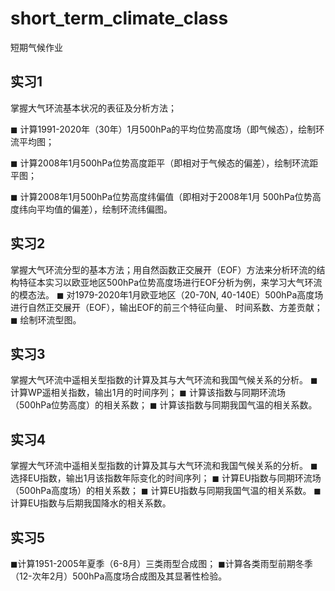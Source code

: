 # short_term_climate_class
短期气候作业
## 实习1
掌握大气环流基本状况的表征及分析方法；

◼ 计算1991-2020年（30年）1月500hPa的平均位势高度场（即气候态），绘制环流平均图； 

◼ 计算2008年1月500hPa位势高度距平（即相对于气候态的偏差），绘制环流距平图； 

◼ 计算2008年1月500hPa位势高度纬偏值（即相对于2008年1月 500hPa位势高度纬向平均值的偏差），绘制环流纬偏图。

## 实习2
掌握大气环流分型的基本方法；用自然函数正交展开（EOF）方法来分析环流的结构特征本实习以欧亚地区500hPa位势高度场进行EOF分析为例，来学习大气环流的模态法。
◼ 对1979-2020年1月欧亚地区（20-70N, 40-140E）500hPa高度场进行自然正交展开（EOF），输出EOF的前三个特征向量、 时间系数、方差贡献； 
◼ 绘制环流型图。
## 实习3
掌握大气环流中遥相关型指数的计算及其与大气环流和我国气候关系的分析。
◼ 计算WP遥相关指数，输出1月的时间序列； 
◼ 计算该指数与同期环流场（500hPa位势高度）的相关系数； 
◼ 计算该指数与同期我国气温的相关系数。
## 实习4
掌握大气环流中遥相关型指数的计算及其与大气环流和我国气候关系的分析。 
◼ 选择EU指数，输出1月该指数年际变化的时间序列； 
◼ 计算EU指数与同期环流场（500hPa高度场）的相关系数； 
◼ 计算EU指数与同期我国气温的相关系数。 
◼ 计算EU指数与后期我国降水的相关系数。
## 实习5
◼计算1951-2005年夏季（6-8月）三类雨型合成图；
◼计算各类雨型前期冬季（12-次年2月）500hPa高度场合成图及其显著性检验。

